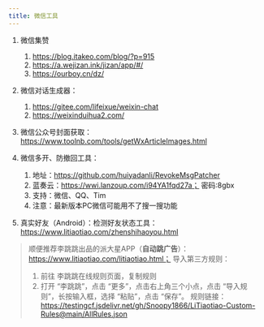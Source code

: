 ```yaml
---
title: 微信工具
---
```

1. 微信集赞
   1. https://blog.itakeo.com/blog/?p=915
   2. https://a.wejizan.ink/jizan/app/#/
   3. https://ourboy.cn/dz/

2. 微信对话生成器：
   1. https://gitee.com/lifeixue/weixin-chat
   2. https://weixinduihua2.com/


3. 微信公众号封面获取：https://www.toolnb.com/tools/getWxArticleImages.html


4. 微信多开、防撤回工具：
   1. 地址：https://github.com/huiyadanli/RevokeMsgPatcher
   2. 蓝奏云：https://wwi.lanzoup.com/i94YA1fqd27a；  密码:8gbx
   3. 支持：微信、QQ、Tim
   4. 注意：最新版本PC微信可能用不了搜一搜功能

5. 真实好友（Android）：检测好友状态工具：https://www.litiaotiao.com/zhenshihaoyou.html
> 顺便推荐李跳跳出品的派大星APP（**自动跳广告**）：https://www.litiaotiao.com/litiaotiao.html；
> 导入第三方规则：
> 1. 前往 李跳跳在线规则页面，复制规则
> 2. 打开 “李跳跳”，点击 “更多”，点击右上角三个小点，点击 “导入规则”，长按输入框，选择 “粘贴”，点击 “保存”。
> 规则链接：https://testingcf.jsdelivr.net/gh/Snoopy1866/LiTiaotiao-Custom-Rules@main/AllRules.json